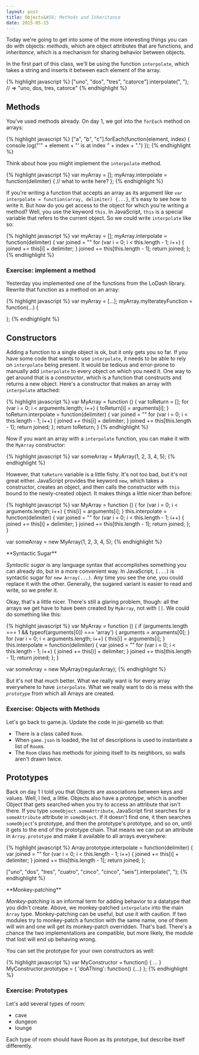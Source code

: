 ```yaml
---
layout: post
title: Objects&#58; Methods and Inheritance
date: 2015-05-15
---
```


Today we're going to get into some of the more interesting things you can do with objects: _methods_, which are object attributes that are functions, and _inheritance_, which is a mechanism for sharing behavior between objects.

In the first part of this class, we'll be using the function `interpolate`, which takes a string and inserts it between each element of the array.

{% highlight javascript %}
  ["uno", "dos", "tres", "catorce"].interpolate(", "); // => "uno, dos, tres, catorce"
{% endhighlight %}

## Methods

You've used methods already. On day 1, we got into the `forEach` method on arrays:

{% highlight javascript %}
["a", "b", "c"].forEach(function(element, index) {
  console.log("'" + element + "' is at index " + index + ".")
});
{% endhighlight %}

Think about how you might implement the `interpolate` method.

{% highlight javascript %}
var myArray = [];
myArray.interpolate = function(delimiter) {
  // what to write here?
};
{% endhighlight %}

If you're writing a function that accepts an array as its argument like `var interpolate = function(array, delimiter) {...}`, it's easy to see how to write it. But how do you get access to the object for which you're writing a method? Well, you use the keyword `this`. In JavaScript, `this` is a special variable that refers to the current object. So we could write `interpolate` like so:

{% highlight javascript %}
var myArray = [];
myArray.interpolate = function(delimiter) {
  var joined = ""
  for (var i = 0; i < this.length - 1; i++) {
    joined += this[i] + delimiter;
  }
  joined += this[this.length - 1];
  return joined;
};
{% endhighlight %}

### Exercise: implement a method

Yesterday you implemented one of the functions from the LoDash library. Rewrite that function as a method on an array:

{% highlight javascript %}
var myArray = [...];
myArray.myIterateyFunction = function(...) {

};
{% endhighlight %}

## Constructors

Adding a function to a single object is ok, but it only gets you so far. If you have some code that wants to use `interpolate`, it needs to be able to rely on `interpolate` being present. It would be tedious and error-prone to manually add `interpolate` to every object on which you need it. One way to get around that is a _constructor_, which is a function that constructs and returns a new object. Here's a constructor that makes an array with `interpolate` attached:

{% highlight javascript %}
var MyArray = function () {
  var toReturn = [];
  for (var i = 0; i < arguments.length; i++) {
    toReturn[i] = arguments[i];
  }
  toReturn.interpolate = function(delimiter) {
    var joined = ""
    for (var i = 0; i < this.length - 1; i++) {
      joined += this[i] + delimiter;
    }
    joined += this[this.length - 1];
    return joined;
  };
  return toReturn;
}
{% endhighlight %}

Now if you want an array with a `interpolate` function, you can make it with the `MyArray` constructor:

{% highlight javascript %}
var someArray = MyArray(1, 2, 3, 4, 5);
{% endhighlight %}

However, that `toReturn` variable is a little fishy. It's not too bad, but it's not great either. JavaScript provides the keyword `new`, which takes a constructor, creates an object, and then calls the constructor with `this` bound to the newly-created object. It makes things a little nicer than before:

{% highlight javascript %}
var MyArray = function () {
  for (var i = 0; i < arguments.length; i++) {
    this[i] = arguments[i];
  }
  this.interpolate = function(delimiter) {
    var joined = ""
    for (var i = 0; i < this.length - 1; i++) {
      joined += this[i] + delimiter;
    }
    joined += this[this.length - 1];
    return joined;
  };
}

var someArray = new MyArray(1, 2, 3, 4, 5);
{% endhighlight %}

<aside>
  **Syntactic Sugar**

  _Syntactic sugar_ is any language syntax that accomplishes something you can already do, but in a more convenient way. In JavaScript, `[...]` is syntactic sugar for `new Array(...)`. Any time you see the one, you could replace it with the other. Generally, the sugared variant is easier to read and write, so we prefer it.
</aside>

Okay, that's a little nicer. There's still a glaring problem, though: all the arrays we get have to have been created by `MyArray`, not with `[]`. We could do something like this:

{% highlight javascript %}
var MyArray = function () {
  if (arguments.length === 1 && typeof(arguments[0]) === 'array') {
    arguments = arguments[0];
  }
  for (var i = 0; i < arguments.length; i++) {
    this[i] = arguments[i];
  }
  this.interpolate = function(delimiter) {
    var joined = ""
    for (var i = 0; i < this.length - 1; i++) {
      joined += this[i] + delimiter;
    }
    joined += this[this.length - 1];
    return joined;
  };
}

var someArray = new MyArray(regularArray);
{% endhighlight %}

But it's not that much better. What we really want is for every array everywhere to have `interpolate`. What we really want to do is mess with the _`prototype`_ from which all Arrays are created.

### Exercise: Objects with Methods

Let's go back to game.js. Update the code in jsi-gamelib so that:

* There is a class called `Room`.
* When `game.json` is loaded, the list of descriptions is used to instantiate a list of `Room`s.
* The `Room` class has methods for joining itself to its neighbors, so walls aren't drawn twice.

## Prototypes

Back on day 1 I told you that Objects are associations between keys and values. Well, I lied, a little. Objects also have a _prototype_, which is another Object that gets searched when you try to access an attribute that isn't there. If you type `someObject.someAttribute`, JavaScript first searches for a `someAttribute` attribute in `someObject`. If it doesn't find one, it then searches `someObject`'s prototype, and then the prototype's prototype, and so on, until it gets to the end of the prototype chain. That means we can put an attribute in `Array.prototype` and make it available to all arrays everywhere:

{% highlight javascript %}
Array.prototype.interpolate = function(delimiter) {
  var joined = ""
  for (var i = 0; i < this.length - 1; i++) {
    joined += this[i] + delimiter;
  }
  joined += this[this.length - 1];
  return joined;
};

["uno", "dos", "tres", "cuatro", "cinco", "cinco", "seis"].interpolate(", ");
{% endhighlight %}

<aside>
  **Monkey-patching**

  _Monkey-patching_ is an informal term for adding behavior to a datatype that you didn't create. Above, we monkey-patched `interpolate` into the main `Array` type. Monkey-patching can be useful, but use it with caution. If two modules try to monkey-patch a function with the same name, one of them will win and one will get its monkey-patch overridden. That's bad. There's a chance the two implementations are compatible, but more likely, the module that lost will end up behaving wrong.
</aside>

You can set the prototype for your own constructors as well:

{% highlight javascript %}
var MyConstructor = function() {
  ...
}
MyConstructor.prototype = {
  'doAThing': function() {...}
};
{% endhighlight %}

### Exercise: Prototypes

Let's add several types of room:

* cave
* dungeon
* lounge

Each type of room should have Room as its prototype, but describe itself differently.



